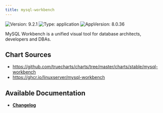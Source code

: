 ```yaml
---
title: mysql-workbench
---
```


![Version: 9.2.1](https://img.shields.io/badge/Version-9.2.1-informational?style=flat-square) ![Type: application](https://img.shields.io/badge/Type-application-informational?style=flat-square) ![AppVersion: 8.0.36](https://img.shields.io/badge/AppVersion-8.0.36-informational?style=flat-square)

MySQL Workbench is a unified visual tool for database architects, developers and DBAs.

## Chart Sources

- https://github.com/truecharts/charts/tree/master/charts/stable/mysql-workbench
- https://ghcr.io/linuxserver/mysql-workbench

## Available Documentation

- [**Changelog**](./CHANGELOG.md)
